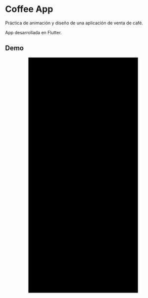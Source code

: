 # Coffee App

Práctica de animación y diseño de una aplicación de venta de café. <br>

App desarrollada en Flutter.

## Demo

<p align='center'>
    <img src='assets\demo\demo1.gif'/>
</p>
